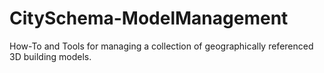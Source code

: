 # CitySchema-ModelManagement
How-To and Tools for managing a collection of geographically referenced 3D building models. 

